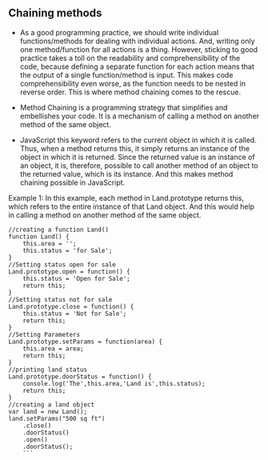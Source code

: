 ## Chaining methods

- As a good programming practice, we should write individual functions/methods for dealing with individual actions. And, writing only one method/function for all actions is a thing. However, sticking to good practice takes a toll on the readability and comprehensibility of the code, because defining a separate function for each action means that the output of a single function/method is input. This makes code comprehensibility even worse, as the function needs to be nested in reverse order. This is where method chaining comes to the rescue.

- Method Chaining is a programming strategy that simplifies and embellishes your code. It is a mechanism of calling a method on another method of the same object.

- JavaScript this keyword refers to the current object in which it is called. Thus, when a method returns this, it simply returns an instance of the object in which it is returned. Since the returned value is an instance of an object, it is, therefore, possible to call another method of an object to the returned value, which is its instance. And this makes method chaining possible in JavaScript.

Example  1: In this example, each method in Land.prototype returns this, which refers to the entire instance of that Land object. And this would help in calling a method on another method of the same object.
```
//creating a function Land()
function Land() {
    this.area = '';
    this.status = 'for Sale';
}
//Setting status open for sale
Land.prototype.open = function() {
    this.status = 'Open for Sale';
    return this;
}
//Setting status not for sale
Land.prototype.close = function() {
    this.status = 'Not for Sale';
    return this;
}
//Setting Parameters
Land.prototype.setParams = function(area) {
    this.area = area;
    return this;
}
//printing land status
Land.prototype.doorStatus = function() {
    console.log('The',this.area,'Land is',this.status);
    return this;
}
//creating a land object
var land = new Land();
land.setParams("500 sq ft")
    .close()
    .doorStatus()
    .open()
    .doorStatus();
    ```
